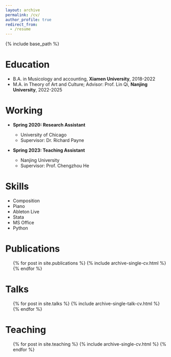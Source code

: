 ```yaml
---
layout: archive
permalink: /cv/
author_profile: true
redirect_from:
  - /resume
---
```


{% include base_path %}

Education
======
* B.A. in Musicology and accounting, **Xiamen University**, 2018-2022
* M.A. in Theory of Art and Culture; Advisor: Prof. Lin Qi, **Nanjing University**, 2022-2025
  

Working
======
* **Spring 2020: Research Assistant**
  * University of Chicago
  * Supervisor: Dr. Richard Payne

* **Spring 2023: Teaching Assistant**
  * Nanjing University
  * Supervisor: Prof. Chengzhou He
    
Skills
======
* Composition
* Piano
* Ableton Live
* Stata
* MS Office
* Python


Publications
======
  <ul>{% for post in site.publications %}
    {% include archive-single-cv.html %}
  {% endfor %}</ul>
  
Talks
======
  <ul>{% for post in site.talks %}
    {% include archive-single-talk-cv.html %}
  {% endfor %}</ul>
  
Teaching
======
  <ul>{% for post in site.teaching %}
    {% include archive-single-cv.html %}
  {% endfor %}</ul>
  
